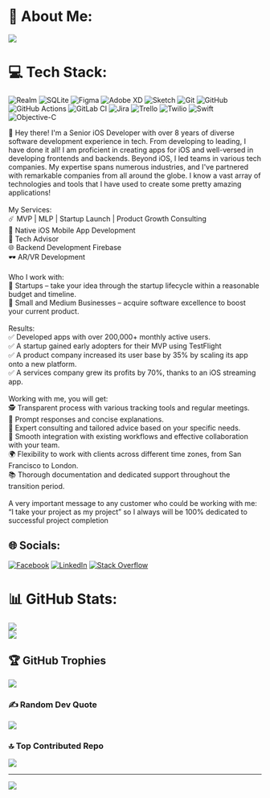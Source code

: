 # 💫 About Me:
![](https://github-readme-stats.vercel.app/api/top-langs/?username=nikulmaniya23&theme=dark&hide_border=false&include_all_commits=true&count_private=false&layout=compact)

# 💻 Tech Stack:
![Realm](https://img.shields.io/badge/Realm-39477F?style=for-the-badge&logo=realm&logoColor=white) ![SQLite](https://img.shields.io/badge/sqlite-%2307405e.svg?style=for-the-badge&logo=sqlite&logoColor=white) ![Figma](https://img.shields.io/badge/figma-%23F24E1E.svg?style=for-the-badge&logo=figma&logoColor=white) ![Adobe XD](https://img.shields.io/badge/Adobe%20XD-470137?style=for-the-badge&logo=Adobe%20XD&logoColor=#FF61F6) ![Sketch](https://img.shields.io/badge/Sketch-FFB387?style=for-the-badge&logo=sketch&logoColor=black) ![Git](https://img.shields.io/badge/git-%23F05033.svg?style=for-the-badge&logo=git&logoColor=white) ![GitHub](https://img.shields.io/badge/github-%23121011.svg?style=for-the-badge&logo=github&logoColor=white) ![GitHub Actions](https://img.shields.io/badge/github%20actions-%232671E5.svg?style=for-the-badge&logo=githubactions&logoColor=white) ![GitLab CI](https://img.shields.io/badge/gitlab%20CI-%23181717.svg?style=for-the-badge&logo=gitlab&logoColor=white) ![Jira](https://img.shields.io/badge/jira-%230A0FFF.svg?style=for-the-badge&logo=jira&logoColor=white) ![Trello](https://img.shields.io/badge/Trello-%23026AA7.svg?style=for-the-badge&logo=Trello&logoColor=white) ![Twilio](https://img.shields.io/badge/Twilio-F22F46?style=for-the-badge&logo=Twilio&logoColor=white) ![Swift](https://img.shields.io/badge/swift-F54A2A?style=for-the-badge&logo=swift&logoColor=white) ![Objective-C](https://img.shields.io/badge/OBJECTIVE--C-%233A95E3.svg?style=for-the-badge&logo=apple&logoColor=white)

👋 Hey there! I'm a Senior iOS Developer with over 8 years of diverse software development experience in tech. From developing to leading, I have done it all! I am proficient in creating apps for iOS and well-versed in developing frontends and backends. Beyond iOS, I led teams in various tech companies. My expertise spans numerous industries, and I've partnered with remarkable companies from all around the globe. I know a vast array of technologies and tools that I have used to create some pretty amazing applications!<br><br>My Services:<br>☄️ MVP | MLP | Startup Launch | Product Growth Consulting<br>📱 Native iOS Mobile App Development<br>🧠 Tech Advisor<br>🌐 Backend Development Firebase<br>🕶️ AR/VR Development<br><br>Who I work with:<br>🚀 Startups – take your idea through the startup lifecycle within a reasonable budget and timeline.<br>🙋 Small and Medium Businesses – acquire software excellence to boost your current product.<br><br>Results:<br>✅ Developed apps with over 200,000+ monthly active users.<br>✅ A startup gained early adopters for their MVP using TestFlight<br>✅ A product company increased its user base by 35% by scaling its app onto a new platform.<br>✅ A services company grew its profits by 70%, thanks to an iOS streaming app.<br><br>Working with me, you will get:<br>🕵️ Transparent process with various tracking tools and regular meetings.<br>💬 Prompt responses and concise explanations.<br>🧠 Expert consulting and tailored advice based on your specific needs.<br>🔄 Smooth integration with existing workflows and effective collaboration with your team.<br>🌍 Flexibility to work with clients across different time zones, from San Francisco to London.<br>📚 Thorough documentation and dedicated support throughout the transition period.<br><br>A very important message to any customer who could be working with me: “I take your project as my project” so I always will be 100% dedicated to successful project completion


## 🌐 Socials:
[![Facebook](https://img.shields.io/badge/Facebook-%231877F2.svg?logo=Facebook&logoColor=white)](https://facebook.com/nkl.maniya) [![LinkedIn](https://img.shields.io/badge/LinkedIn-%230077B5.svg?logo=linkedin&logoColor=white)](https://linkedin.com/in/nikul-maniya-27b595b2) [![Stack Overflow](https://img.shields.io/badge/-Stackoverflow-FE7A16?logo=stack-overflow&logoColor=white)](https://stackoverflow.com/users/nikul-maniya) 


# 📊 GitHub Stats:
![](https://github-readme-stats.vercel.app/api?username=nikulmaniya23&theme=dark&hide_border=false&include_all_commits=true&count_private=false)<br/>
![](https://github-readme-streak-stats.herokuapp.com/?user=nikulmaniya23&theme=dark&hide_border=false)<br/>

## 🏆 GitHub Trophies
![](https://github-profile-trophy.vercel.app/?username=nikulmaniya23&theme=radical&no-frame=false&no-bg=true&margin-w=4)

### ✍️ Random Dev Quote
![](https://quotes-github-readme.vercel.app/api?type=horizontal&theme=radical)

### 🔝 Top Contributed Repo
![](https://github-contributor-stats.vercel.app/api?username=nikulmaniya23&limit=5&theme=dark&combine_all_yearly_contributions=true)

---
[![](https://visitcount.itsvg.in/api?id=nikulmaniya23&icon=0&color=0)](https://visitcount.itsvg.in)

<!-- Proudly created with GPRM ( https://gprm.itsvg.in ) -->
